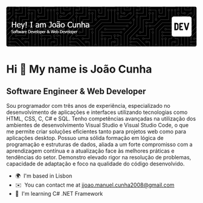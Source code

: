 ![Header](./github-header-image.png)

Hi 👋 My name is João Cunha
===========================

Software Engineer & Web Developer
---------------------------------

Sou programador com três anos de experiência, especializado no desenvolvimento de aplicações e interfaces utilizando tecnologias como HTML, CSS, C, C# e SQL. Tenho competências avançadas na utilização dos ambientes de desenvolvimento Visual Studio e Visual Studio Code, o que me permite criar soluções eficientes tanto para projetos web como para aplicações desktop. Possuo uma sólida formação em lógica de programação e estruturas de dados, aliada a um forte compromisso com a aprendizagem contínua e a atualização face às melhores práticas e tendências do setor. Demonstro elevado rigor na resolução de problemas, capacidade de adaptação e foco na qualidade do código desenvolvido.

*   🌍  I'm based in Lisbon
*   ✉️  You can contact me at [jjoao.manuel.cunha2008@gmail.com](mailto:jjoao.manuel.cunha2008@gmail.com)
*   🧠  I'm learning C# .NET Framework
